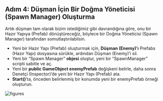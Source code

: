 ## Adım 4: Düşman İçin Bir Doğma Yöneticisi (Spawn Manager) Oluşturma
Artık düşman tam olarak bizim istediğimiz gibi davrandığına göre, onu bir Hazır Yapıya (Prefab) dönüştüreceğiz, böylece bir Doğma Yöneticisi (Spawn Manager) tarafından somutlaştırılabilsin.
 
- Yeni bir Hazır Yapı (Prefab) oluşturmak için, **Düşman (Enemy)’ı** Prefabs (Hazır Yapı) dosyasına sürükle, ardından Düşman (Enemy)’i sil.
- Yeni bir “Spawn Manager” **objesi** oluştur, yeni bir “SpawnManager” scripti sabitle ve aç.
- Yeni bir **public GameObject enemyPrefab** değişkeni belirle, daha sonra Denetçi (Inspector)’de yeni bir Hazır Yapı (Prefab) ata.
- **Start()**’ta, önceden belirlenmiş bir konumda yeni bir enemyPrefab örneği oluşturun.

![figures]()
